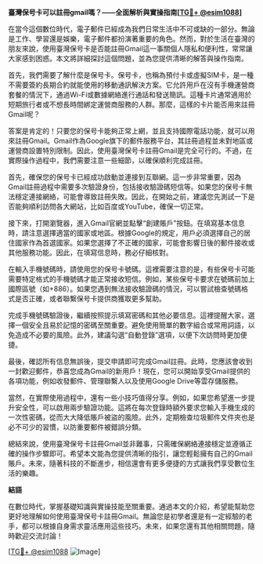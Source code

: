 **臺灣保号卡可以註冊gmail嗎？——全面解析與實操指南[[TG💪+ @esim1088](https://t.me/s/esim1088)]**

在當今這個數位時代，電子郵件已經成為我們日常生活中不可或缺的一部分。無論是工作、學習還是娛樂，電子郵件都扮演著重要的角色。然而，對於生活在臺灣的朋友來說，使用臺灣保号卡是否能註冊Gmail這一事關個人隱私和便利性，常常讓大家感到困惑。本文將詳細探討這個問題，並為您提供清晰的解答與操作指南。

首先，我們需要了解什麼是保号卡。保号卡，也稱為預付卡或虛擬SIM卡，是一種不需要簽約長期合約就能使用的移動通訊解決方案。它允許用戶在沒有手機運營商套餐的情況下，通過Wi-Fi或數據網絡進行通話和發送簡訊。這種卡片通常適用於短期旅行者或不想長時間綁定運營商服務的人群。那麼，這樣的卡片能否用來註冊Gmail呢？

答案是肯定的！只要您的保号卡能夠正常上網，並且支持國際電話功能，就可以用來註冊Gmail。Gmail作為Google旗下的郵件服務平台，其註冊過程並未對地區或運營商設置特別限制。因此，使用臺灣保号卡註冊Gmail是完全可行的。不過，在實際操作過程中，我們需要注意一些細節，以確保順利完成註冊。

首先，確保您的保号卡已經成功啟動並連接到互聯網。這一步非常重要，因為Gmail註冊過程中需要多次驗證身份，包括接收驗證碼短信等。如果您的保号卡無法穩定連接網絡，可能會導致註冊失敗。因此，在開始之前，建議您先測試一下是否能夠順利訪問各大網站，比如百度或YouTube，確保一切正常。

接下來，打開瀏覽器，進入Gmail官網並點擊“創建賬戶”按鈕。在填寫基本信息時，請注意選擇適當的國家或地區。根據Google的規定，用戶必須選擇自己的居住國家作為首選國家。如果您選擇了不正確的國家，可能會影響日後的郵件接收或其他服務功能。因此，在填寫信息時，務必仔細核對。

在輸入手機號碼時，請使用您的保号卡號碼。這裡需要注意的是，有些保号卡可能需要特定格式的手機號碼才能正常接收短信。例如，某些保号卡要求在號碼前加上國際區號（如+886）。如果您遇到無法接收驗證碼的情況，可以嘗試檢查號碼格式是否正確，或者聯繫保号卡提供商獲取更多幫助。

完成手機號碼驗證後，繼續按照提示填寫密碼和其他必要信息。這裡提醒大家，選擇一個安全且易於記憶的密碼至關重要。避免使用簡單的數字組合或常用詞語，以免造成不必要的風險。此外，建議勾選“自動登錄”選項，以便下次訪問時更加便捷。

最後，確認所有信息無誤後，提交申請即可完成Gmail註冊。此時，您應該會收到一封歡迎郵件，恭喜您成為Gmail的新用戶！現在，您可以開始享受Gmail提供的各項功能，例如收發郵件、管理聯繫人以及使用Google Drive等雲存儲服務。

當然，在實際使用過程中，還有一些小技巧值得分享。例如，如果您希望進一步提升安全性，可以啟用兩步驗證功能。這將在每次登錄時額外要求您輸入手機生成的一次性密碼，從而大大降低賬戶被盜的風險。此外，定期檢查垃圾郵件文件夾也是必不可少的習慣，以防重要郵件被錯誤分類。

總結來說，使用臺灣保号卡註冊Gmail並非難事，只需確保網絡連接穩定並遵循正確的操作步驟即可。希望本文能為您提供清晰的指引，讓您輕鬆擁有自己的Gmail賬戶。未來，隨著科技的不斷進步，相信還會有更多便捷的方式讓我們享受數位生活的樂趣。

**結語**

在數位時代，掌握基礎知識與實操技能至關重要。通過本文的介紹，希望能幫助您更好地理解如何使用臺灣保号卡註冊Gmail。無論您是初學者還是有一定經驗的老手，都可以根據自身需求靈活應用這些技巧。未來，如果您還有其他相關問題，隨時歡迎交流討論！

[[TG💪+ @esim1088](https://t.me/s/esim1088) ![Image](https://i.postimg.cc/4NQfJmqS/Snipaste-2025-05-13-00-14-12.png)]